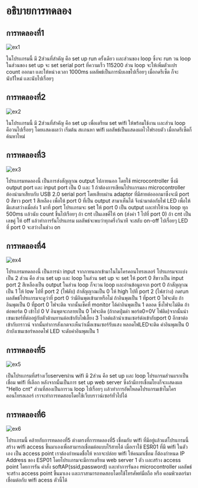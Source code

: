 # อธิบายการทดลอง

## การทดลองที่1

![ex1](https://user-images.githubusercontent.com/98943509/153476083-a238d566-54ac-4052-942c-2a3d1226f9da.jpg)

ในโปรเเกรมนี้ มี 2ส่วนที่สำคัญ คือ set up run ครั้งเดียว เเละส่วนของ loop ซึ่งจะ run วน loop
ในส่วนของ set up จะ set serial port ที่ความเร็ว 115200 ส่วน loop จะให้เพิ่มตัวเเปร count ออกมา เเละให้หน่วงเวลา 1000ms
ผลลัพธ์เป็นการนับเลขไปเรื่อยๆ เมื่อกดรีเซ็ต ก็จะนับ1ใหม่ เเละนับไปเรื่อยๆ

## การทดลองที่2

![ex2](https://user-images.githubusercontent.com/98943509/153477026-ae70c686-b324-4be4-be51-01a77319cd53.jpg)

ในโปรเเกรมนี้ มี 2ส่วนที่สำคัญ คือ set up เพื่อเตรียม set wifi ให้พร้อมใช้งาน เเละส่วน loop คือวนไปเรื่อยๆ โดยเเสดงผลว่า เริ่มต้น สเเกนหา wifi
ผลลัพธ์เป็นแสดงผลไวไฟรอบตัว เมื่อกดรีเซ็ตก็ค้นหาใหม่

## การทดลองที่3

![ex3](https://user-images.githubusercontent.com/98943509/153477960-1e07e02d-d629-4f73-a03d-1b4303a0b996.jpg)

โปรเเกรมทดลองนี้ เป็นการส่งสัญญาณ output ไปภายนอก โดยใช้ microcontroller ซึ่งมี output port เเละ input port เป็น 0 เเละ 1 ถ้าต้องการเขียนโปรเเกรมลง microcontroller ต้องนำมาเสียบกับ USB 2.0 serial port โดยเสียบผ่าน adaptor ที่มีสายต่อออกมาซึ่งจะมี port 0 สีขาว port 1 สีเหลือง เพื่อให้ port 0 ที่เป็น output สามาเห็นได้ จึงนำมาต่อกับไฟ LED เพื่อให้มีเเสงสว่างเมื่อส่ง 1 มาที่ port โปรเเกรมจะ set ให้ port 0 เป็น output เเละทำให้วน loop ทุก 500ms เเล้วนับ count ขึ้นไปเรือยๆ ถ้า cnt เป็นเลขคี่ให้ on (ส่งค่า 1 ไปที่ port 0) ถ้า cnt เป็นเลขคู่ ให้ off แล้วทำการรันโปรแกรม
ผลลัพธ์จะพบว่าทุกครึ่งวินาที จะสลับ on-off ไปเรื่อยๆ LED ที่ port 0 จะสว่างในช่วง on

## การทดลองที่4

![ex4](https://user-images.githubusercontent.com/98943509/153481727-24167f92-8461-4549-829c-d71a91b76953.jpg)

โปรเเกรมทดลองนี้ เป็นการนำ input จากภายนอกเข้ามาในไมโครคอนโทรลเลอร์ โปรแกรมจะเเบ่งเป็น 2 ส่วน คือ ส่วน set up เเละ loop ในส่วน set up จะ set ให้ port 0 สีขาวเป็น input port 2 สีเหลืองเป็น output ในส่วน loop ก็จะวน loop เเละอ่านข้อมูลจาก port 0 ถ้าสัญญาณเป็น 1 ให้ low ไปที่ port 2 (ไฟดับ) ถ้าสัญญาณเป็น 0 ให้ high ไปที่ port 2 (ไฟสว่าง)  กดrun 
ผลลัพธ์โปรเเกรมจะดูว่าที่ port 0 ว่ามีอินพุตเข้ามาหรือไม่ ถ้าอินพุตเป็น 1 ที่port 0 ไฟจะดับ ถ้าอินพุตเป็น 0 ที่port 0 ไฟจะติด จากนั้นเช็คที่ monitor ได้ค่าอินพุตเป็น 1 ตลอด ซึ่งไฟจะไม่ติด ถ้าต่อพอร์ต 0 เข้าไป 0 V อินพุตจะกลายเป็น 0 ไฟจะติด (ถ้ากดปุ่มดำ พอร์ต0=0V ไฟติด)จากนั้นนำเซนเซอร์ที่ต่ออยู่กับตัวต้านทานต่อเข้ากับไฟเลี้ยง 3 โวลต์แล้วนำเซนเซอร์ต่อเข้ากับport 0 อีกขาต่อเข้ากับกราวน์ จากนั้นทำการสังเกตจะเห็นว่าเมื่อเซนเซอร์รับแสง หลอดไฟLEDจะติด ค่าอินพุตเป็น 0 ถ้าบังเซนเซอร์หลอดไฟ LED จะดับค่าอินพุตเป็น 1

## การทดลองที่5

![ex5](https://user-images.githubusercontent.com/98943509/153483500-a0cef287-f658-43c4-abf6-602b4200d759.jpg)


เป็นโปรเเกรมที่สร้างเว็บserverผ่าน wifi มี 2ส่วน คือ set up เเละ loop โปรแกรมส่วนแรกเป็นเชื่อม wifi ที่เลือก หลังจากนั้นเป็นการ set up web server ซึ่งถ้ามีการเชื่อมโยงก็จะเเสดงผล "Hello cnt" ส่วนที่สองเป็นการวน loop ไปเรื่อยๆ เเล้วทำการอัพโหลดโปรแกรมเข้าไมโครคอนโทรลเลอร์ เราจะทำการทดสอบโดยใช้เว็บบราวน์เซอร์ทั่วไปได้

## การทดลองที่6

![ex6](https://user-images.githubusercontent.com/98943509/153484282-4e346c32-58b8-44a0-b068-ac8e721e5be9.jpg)

โปรเเกรมนี้ คล้ายกับการทดลองที่5 ต่างตรงที่การทดลองที่5 เชื่อมกับ wifi ที่มีอยู่แล้วแต่โปรแกรมนี้สร้าง wifi access ขึ้นมาเองเพื่อสามารถเชื่อมต่อแบบไร้สายได้ เมื่อเราใช้ ESR01 ที่มี wifi ในตัวเอง เป็น access point เราต้องกำหนดชื่อให้ หากจะปล่อย wifi ให้คนมาเชื่อม ก็ต้องกำหนด IP Address ของ ESP01 โดยโปรเเกรมจะมีการเตรียม web server 1 ตัว เเละสร้าง access point โดยการรัน คำสั่ง softAP(ssid,password) เเละทำการรันลง microcontroller 
ผลลัพธ์ จะสร้าง access point ขึ้นมาเอง เเละเราสามารถทดสอบโดยใช้โทรศัพท์มือถือ หรือ คอมพิวเตอร์มาเชื่อมต่อกับ wifi acess ตัวนี้ได้







